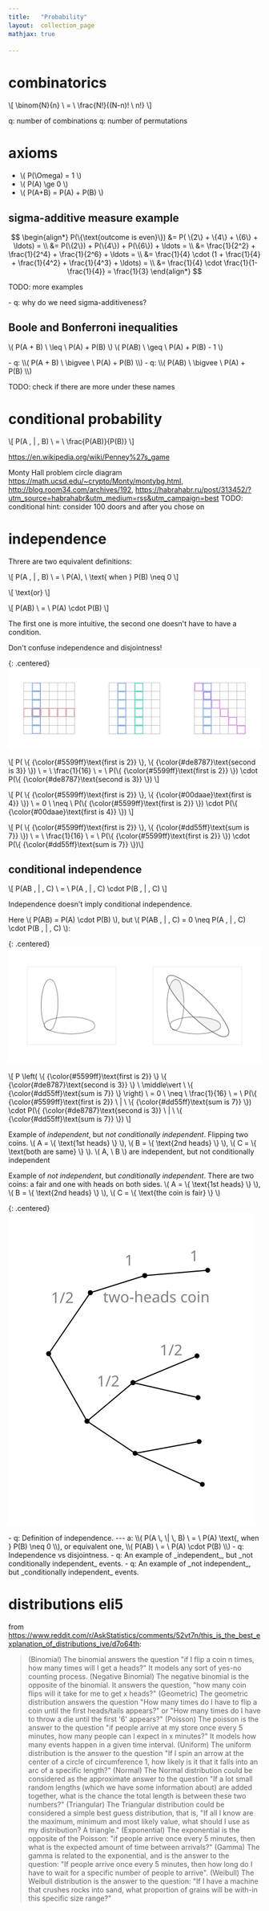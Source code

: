 ```yaml
---
title:   "Probability"
layout:  collection_page
mathjax: true

---
```


# combinatorics

\\[ \binom{N}{n} \ = \ \frac{N!}{(N-n)! \ n!} \\]


q: number of combinations
q: number of permutations

# axioms

- \\( P(\Omega) = 1 \\)
- \\( P(A) \ge 0 \\)
- \\( P(A+B) = P(A) + P(B) \\)

## sigma-additive measure example

$$
\begin{align*}
P(\{\text{outcome is even}\}) &= P( \{2\} + \{4\} + \{6\} + \ldots) = \\
&= P(\{2\}) + P(\{4\}) + P(\{6\}) + \ldots = \\
&= \frac{1}{2^2} + \frac{1}{2^4} + \frac{1}{2^6} + \ldots = \\ 
&= \frac{1}{4} \cdot (1 + \frac{1}{4} + \frac{1}{4^2} + \frac{1}{4^3} + \ldots) = \\ 
&= \frac{1}{4} \cdot \frac{1}{1-\frac{1}{4}} = \frac{1}{3}
\end{align*}
$$

TODO: more examples


<div class="ryctoic-questions" markdown="1">
- q: why do we need sigma-additiveness?
</div>


## Boole and Bonferroni inequalities

\\( P(A + B) \ \leq \ P(A) + P(B) \\)
\\( P(AB) \ \geq \ P(A) + P(B) - 1 \\)

<div class="ryctoic-questions" markdown="1">
- q: \\( P(A + B) \ \bigvee \ P(A) + P(B) \\)
- q: \\( P(AB) \ \bigvee \ P(A) + P(B) \\)
</div>

TODO: check if there are more under these names

# conditional probability

\\[ P(A \, \| \, B) \ = \ \frac{P(AB)}{P(B)} \\]

<https://en.wikipedia.org/wiki/Penney%27s_game>

Monty Hall problem circle diagram <https://math.ucsd.edu/~crypto/Monty/montybg.html>, <http://blog.room34.com/archives/192>, <https://habrahabr.ru/post/313452/?utm_source=habrahabr&utm_medium=rss&utm_campaign=best>
TODO: conditional
hint: consider 100 doors and after you chose on

# independence

Threre are two equivalent definitions:

\\[ P(A \, \| \, B) \ = \ P(A), \  \text{ when } P(B) \neq 0 \\]

\\[ \text{or} \\]

\\[ P(AB) \ = \ P(A) \cdot P(B) \\]

The first one is more intuitive, the second one doesn't have to have a condition.

Don't confuse independence and disjointness!

{: .centered}
![probability independence](./images/probability.independence.001.svg)

\\[ P( \\{ {\color{#5599ff}\text{first is 2}} \\}, \\{ {\color{#de8787}\text{second is 3}} \\}) \ = \ \frac{1}{16} \ = \ P(\\{ {\color{#5599ff}\text{first is 2}} \\}) \cdot P(\\{ {\color{#de8787}\text{second is 3}} \\}) \\]

\\[ P( \\{ {\color{#5599ff}\text{first is 2}} \\}, \\{ {\color{#00daae}\text{first is 4}} \\}) \ = 0 \ \neq \ P(\\{ {\color{#5599ff}\text{first is 2}} \\}) \cdot P(\\{ {\color{#00daae}\text{first is 4}} \\}) \\]

\\[ P( \\{ {\color{#5599ff}\text{first is 2}} \\}, \\{ {\color{#dd55ff}\text{sum is 7}} \\}) \ = \ \frac{1}{16} \ = \ P(\\{ {\color{#5599ff}\text{first is 2}} \\}) \cdot P(\\{ {\color{#dd55ff}\text{sum is 7}} \\})\\]


## conditional independence

\\[ P(AB \, \| \, C) \ = \ P(A \, \| \, C) \cdot P(B \, \| \, C) \\]

Independence doesn't imply conditional independence.

Here \\( P(AB) = P(A) \cdot P(B) \\), but \\( P(AB \, \| \, C) = 0 \neq P(A \, \| \, C) \cdot P(B \, \| \, C) \\):

{: .centered}
![conditional independence](./images/probability.conditional_independence.001.svg)

\\[ P \left( \\{ {\color{#5599ff}\text{first is 2}} \\} \\{ {\color{#de8787}\text{second is 3}} \\} \ \middle\vert \ \\{ {\color{#dd55ff}\text{sum is 7}} \\} \right) \ = 0 \ \neq \ \frac{1}{16} \ = \ P(\\{ {\color{#5599ff}\text{first is 2}} \ \| \ \\{ {\color{#dd55ff}\text{sum is 7}} \\}) \cdot P(\\{ {\color{#de8787}\text{second is 3}} \ \| \ \\{ {\color{#dd55ff}\text{sum is 7}} \\}) \\]

Example of _independent_, but _not conditionally independent_. Flipping two coins. \\( A = \\{ \text{1st heads} \\} \\), \\( B = \\{ \text{2nd heads} \\} \\), \\( C = \\{ \text{both are same} \\} \\). \\( A, \ B \\) are independent, but not conditionally independent

Example of _not independent_, but _conditionally independent_. There are two coins: a fair and one with heads on both sides. \\( A = \\{ \text{1st heads} \\} \\), \\( B = \\{ \text{2nd heads} \\} \\), \\( C = \\{ \text{the coin is fair} \\} \\)

{: .centered}
![_not independent_, but _conditionally independent_](./images/probability.conditional_independence.two-heads-coin.001.svg)


<div class="ryctoic-questions" markdown="1">
- q: Definition of independence. --- a: \\( P(A \, \| \, B) \ = \ P(A) \text{, when } P(B) \neq 0 \\), or equivalent one, \\( P(AB) \ = \ P(A) \cdot P(B) \\)
- q: Independence vs disjointness.
- q: An example of _independent_, but _not conditionally independent_ events.
- q: An example of _not independent_, but _conditionally independent_ events.
</div>







# distributions eli5

from <https://www.reddit.com/r/AskStatistics/comments/52vt7n/this_is_the_best_explanation_of_distributions_ive/d7o64th>:

> (Binomial) The binomial answers the question "if I flip a coin n times, how many times will I get a heads?" It models any sort of yes-no counting process.
> (Negative Binomial) The negative binomial is the opposite of the binomial. It answers the question, "how many coin flips will it take for me to get x heads?"
> (Geometric) The geometric distribution answers the question "How many times do I have to flip a coin until the first heads/tails appears?" or "How many times do I have to throw a die until the first '6' appears?"
> (Poisson) The poisson is the answer to the question "if people arrive at my store once every 5 minutes, how many people can I expect in x minutes?" It models how many events happen in a given time interval.
> (Uniform) The uniform distribution is the answer to the question "If I spin an arrow at the center of a circle of circumference 1, how likely is it that it falls into an arc of a specific length?"
> (Normal) The Normal distribution could be considered as the approximate answer to the question "If a lot small random lengths (which we have some information about) are added together, what is the chance the total length is between these two numbers?"
> (Triangular) The Triangular distribution could be considered a simple best guess distribution, that is, "If all I know are the maximum, minimum and most likely value, what should I use as my distribution? A triangle."
> (Exponential) The exponential is the opposite of the Poisson: "if people arrive once every 5 minutes, then what is the expected amount of time between arrivals?"
> (Gamma) The gamma is related to the exponential, and is the answer to the question: "If people arrive once every 5 minutes, then how long do I have to wait for a specific number of people to arrive".
> (Weibull) The Weibull distribution is the answer to the question: "If I have a machine that crushes rocks into sand, what proportion of grains will be with-in this specific size range?"

